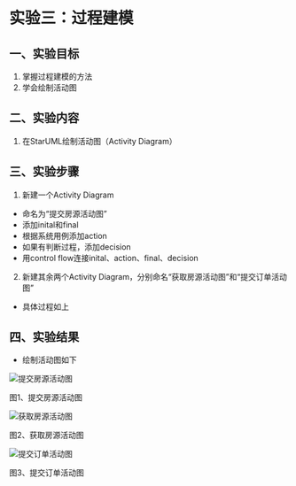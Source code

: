 # 实验三：过程建模

## 一、实验目标

1. 掌握过程建模的方法
2. 学会绘制活动图

## 二、实验内容

1. 在StarUML绘制活动图（Activity Diagram）

## 三、实验步骤

1. 新建一个Activity Diagram
- 命名为“提交房源活动图”
- 添加inital和final
- 根据系统用例添加action
- 如果有判断过程，添加decision
- 用control flow连接inital、action、final、decision

2. 新建其余两个Activity Diagram，分别命名“获取房源活动图”和“提交订单活动图”
- 具体过程如上


## 四、实验结果

- 绘制活动图如下

![提交房源活动图](./提交房源.jpg)

图1、提交房源活动图


![获取房源活动图](./获取房源.jpg)

图2、获取房源活动图


![提交订单活动图](./提交订单.jpg)

图3、提交订单活动图
